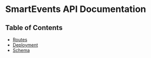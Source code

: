 # SmartEvents API Documentation

## Table of Contents
- [Routes](https://github.com/CreativeSolutionsGroup/smart-events-api/blob/master/docs/routes.md)
- [Deployment](https://github.com/CreativeSolutionsGroup/smart-events-api/blob/master/docs/deployment.md)
- [Schema](https://github.com/CreativeSolutionsGroup/smart-events-api/blob/master/docs/schema.md)
